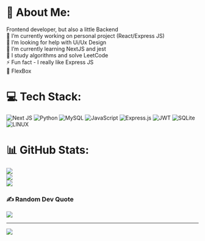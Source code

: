 # 💫 About Me:
Frontend developer, but also a little Backend<br>🔭 I’m currently working on personal project (React/Express JS)<br>🤝 I’m looking for help with Ui/Ux Design<br>🌱 I’m currently learning NextJS and jest<br>🍵 I study algorithms and solve LeetCode<br>⚡ Fun fact - I really like Express JS<br>💖 FlexBox


# 💻 Tech Stack:
![Next JS](https://img.shields.io/badge/Next-black?style=for-the-badge&logo=next.js&logoColor=white) ![Python](https://img.shields.io/badge/python-3670A0?style=for-the-badge&logo=python&logoColor=ffdd54) ![MySQL](https://img.shields.io/badge/mysql-%2300f.svg?style=for-the-badge&logo=mysql&logoColor=white) ![JavaScript](https://img.shields.io/badge/javascript-%23323330.svg?style=for-the-badge&logo=javascript&logoColor=%23F7DF1E) ![Express.js](https://img.shields.io/badge/express.js-%23404d59.svg?style=for-the-badge&logo=express&logoColor=%2361DAFB) ![JWT](https://img.shields.io/badge/JWT-black?style=for-the-badge&logo=JSON%20web%20tokens) ![SQLite](https://img.shields.io/badge/sqlite-%2307405e.svg?style=for-the-badge&logo=sqlite&logoColor=white) ![LINUX](https://img.shields.io/badge/Linux-FCC624?style=for-the-badge&logo=linux&logoColor=black)
# 📊 GitHub Stats:
![](https://github-readme-stats.vercel.app/api?username=Wincentaina&theme=react&hide_border=true&include_all_commits=false&count_private=false)<br/>
![](https://github-readme-streak-stats.herokuapp.com/?user=Wincentaina&theme=react&hide_border=true)<br/>
![](https://github-readme-stats.vercel.app/api/top-langs/?username=Wincentaina&theme=react&hide_border=true&include_all_commits=false&count_private=false&layout=compact)

### ✍️ Random Dev Quote
![](https://quotes-github-readme.vercel.app/api?type=horizontal&theme=radical)

---
[![](https://visitcount.itsvg.in/api?id=Wincentaina&icon=2&color=1)](https://visitcount.itsvg.in)


